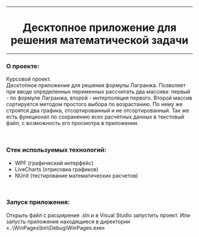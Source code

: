 <hr>
<h1 align="center">Десктопное приложение для решения математической задачи</h1>
<hr>
<div align="left">
  <h3>О проекте:</h3>
<p>Курсовой проект. <br> Десктопное приложение для решения формулы Лагранжа. Позволяет при вводе определенных переменных рассчитать два массива: 
первый - по формуле Лагранжа, второй - интерполяция первого. Второй массив сортируется методом простого выбора по возрастанию. 
  По нему же строятся два графика, отсортированный и не отсортированный. Так же есть функционал по сохранению всех расчетных данных в текстовый файл, с возможность его просмотра в приложении. </p>
<br>
<h3>Стек используемых технологий:</h3>
<ul>
  <li>WPF (графический интерфейс)</li>
  <li>LiveCharts (отрисовка графиков)</li>
  <li>NUnit (тестирование математических расчетов)</li>
</ul>
<br>
<h3>Запуск приложения:</h3>
<p>Открыть файл с расширение .sln и в Visual Studio запустить проект. Или запусть приложение находящиеся в директории &#171..\WinPages\bin\Debug\WinPages.exe&#187</p>
</div>
